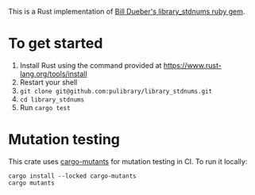 This is a Rust implementation of [Bill Dueber's library_stdnums ruby gem](https://github.com/billdueber/library_stdnums).

# To get started

1. Install Rust using the command provided at https://www.rust-lang.org/tools/install
1. Restart your shell
1. `git clone git@github.com:pulibrary/library_stdnums.git`
1. `cd library_stdnums`
1. Run `cargo test`

# Mutation testing

This crate uses [cargo-mutants](https://mutants.rs) for mutation testing in CI.
To run it locally:

```
cargo install --locked cargo-mutants
cargo mutants
```
